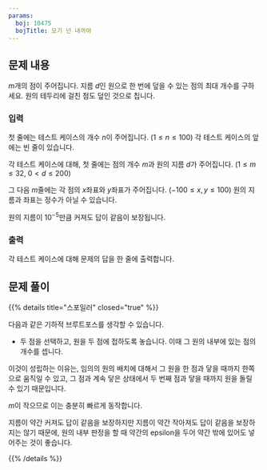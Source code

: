 ```yaml
---
params:
  boj: 10475
  bojTitle: 모기 넌 내꺼야
---
```


## 문제 내용

$m$개의 점이 주어집니다. 지름 $d$인 원으로 한 번에 덮을 수 있는 점의 최대 개수를 구하세요. 원의 테두리에 걸친 점도 덮인 것으로 칩니다.

### 입력

첫 줄에는 테스트 케이스의 개수 $n$이 주어집니다. ($1 \le n \le 100$) 각 테스트 케이스의 앞에는 빈 줄이 있습니다.

각 테스트 케이스에 대해, 첫 줄에는 점의 개수 $m$과 원의 지름 $d$가 주어집니다. ($1 \le m \le 32$, $0 < d \le 200$)

그 다음 $m$줄에는 각 점의 $x$좌표와 $y$좌표가 주어집니다. ($-100 \le x, y \le 100$) 원의 지름과 좌표는 정수가 아닐 수 있습니다.

원의 지름이 $10^{-5}$만큼 커져도 답이 같음이 보장됩니다.

### 출력

각 테스트 케이스에 대해 문제의 답을 한 줄에 출력합니다.

## 문제 풀이

{{% details title="스포일러" closed="true" %}}

다음과 같은 기하적 브루트포스를 생각할 수 있습니다.

* 두 점을 선택하고, 원을 두 점에 접하도록 놓습니다. 이때 그 원의 내부에 있는 점의 개수를 셉니다.

이것이 성립하는 이유는, 임의의 원의 배치에 대해서 그 원을 한 점과 닿을 때까지 한쪽으로 움직일 수 있고, 그 점과 계속 닿은 상태에서 두 번째 점과 닿을 때까지 원을 돌릴 수 있기 때문입니다.

$m$이 작으므로 이는 충분히 빠르게 동작합니다.

지름이 약간 커져도 답이 같음을 보장하지만 지름이 약간 작아져도 답이 같음을 보장하지는 않기 때문에, 원의 내부 판정을 할 때 약간의 epsilon을 두어 약간 밖에 있어도 넣어주는 것이 좋습니다.

{{% /details %}}
